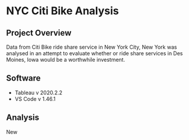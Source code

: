 # NYC Citi Bike Analysis 

## Project Overview

Data from Citi Bike ride share service in New York City, New York was analysed in an attempt to evaluate whether or ride share services in Des Moines, Iowa would be a worthwhile investment.

## Software

* Tableau v 2020.2.2
* VS Code v 1.46.1

## Analysis

New 